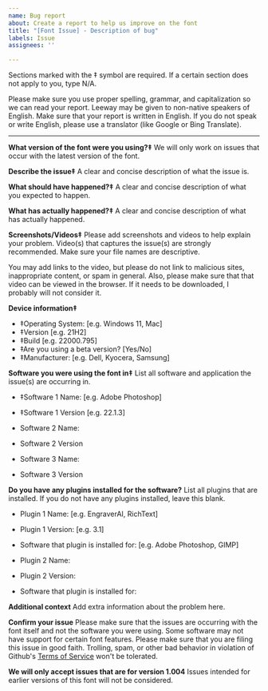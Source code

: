 ```yaml
---
name: Bug report
about: Create a report to help us improve on the font
title: "[Font Issue] - Description of bug"
labels: Issue
assignees: ''

---
```


Sections marked with the ‡ symbol are required. If a certain section does not apply to you, type N/A.

Please make sure you use proper spelling, grammar, and capitalization so we can read your report. Leeway may be given to non-native speakers of English. Make sure that your report is written in English. If you do not speak or write English, please use a translator (like Google or Bing Translate).

- - - -
**What version of the font were you using?‡**
We will only work on issues that occur with the latest version of the font.

**Describe the issue‡**
A clear and concise description of what the issue is.

**What should have happened?‡**
A clear and concise description of what you expected to happen.

**What has actually happened?‡**
A clear and concise description of what has actually happened.

**Screenshots/Videos‡**
Please add screenshots and videos to help explain your problem. Video(s) that captures the issue(s) are strongly recommended. Make sure your file names are descriptive.

You may add links to the video, but please do not link to malicious sites, inappropriate content, or spam in general. Also, please make sure that that video can be viewed in the browser. If it needs to be downloaded, I probably will not consider it.

**Device information‡**
 - ‡Operating System: [e.g. Windows 11, Mac]
 - ‡Version [e.g. 21H2]
 - ‡Build [e.g. 22000.795]
 - ‡Are you using a beta version? [Yes/No]
 - ‡Manufacturer: [e.g. Dell, Kyocera, Samsung]

**Software you were using the font in‡**
List all software and application the issue(s) are occurring in.
 - ‡Software 1 Name: [e.g. Adobe Photoshop]
 - ‡Software 1 Version [e.g. 22.1.3]

 - Software 2 Name: 
 - Software 2 Version 

 - Software 3 Name: 
 - Software 3 Version 

**Do you have any plugins installed for the software?**
List all plugins that are installed. If you do not have any plugins installed, leave this blank.
 - Plugin 1 Name: [e.g. EngraverAI, RichText]
 - Plugin 1 Version: [e.g. 3.1]
 - Software that plugin is installed for: [e.g. Adobe Photoshop, GIMP]

 - Plugin 2 Name: 
 - Plugin 2 Version: 
 - Software that plugin is installed for: 

**Additional context**
Add extra information about the problem here.

**Confirm your issue**
Please make sure that the issues are occurring with the font itself and not the software you were using. Some software may not have support for certain font features.
Please make sure that you are filing this issue in good faith. Trolling, spam, or other bad behavior in violation of Github's [Terms of Service](https://docs.github.com/en/site-policy/github-terms/github-terms-of-service) won't be tolerated.

**We will only accept issues that are for version 1.004**
Issues intended for earlier versions of this font will not be considered.
